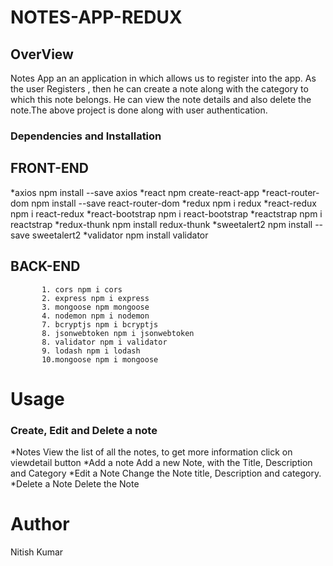 # NOTES-APP-REDUX

## OverView
Notes App an an application in which allows us to register into  the app. As the user Registers , then  he can  create a note along with  the  category  to which  this  note belongs. He can view the  note details and also delete the note.The above project is done along with user authentication.

### Dependencies and Installation
 ## FRONT-END
   *axios npm install --save axios
   *react npm create-react-app
   *react-router-dom npm install --save react-router-dom
   *redux npm i redux
   *react-redux npm i react-redux
   *react-bootstrap npm i react-bootstrap
   *reactstrap npm i reactstrap
   *redux-thunk npm install redux-thunk
   *sweetalert2 npm install --save sweetalert2
   *validator npm install validator
   
  ## BACK-END
           1. cors npm i cors
           2. express npm i express
           3. mongoose npm mongoose
           4. nodemon npm i nodemon
           7. bcryptjs npm i bcryptjs
           8. jsonwebtoken npm i jsonwebtoken
           8. validator npm i validator
           9. lodash npm i lodash
           10.mongoose npm i mongoose
   
  # Usage
      
  ### Create, Edit and Delete a note
  *Notes
     View the list of all the notes, to get more information click on viewdetail button
  *Add a note
     Add a new Note, with the Title, Description and Category
  *Edit a Note
     Change the Note title, Description and category.
  *Delete a Note
     Delete the Note
          
  # Author 
  Nitish Kumar
